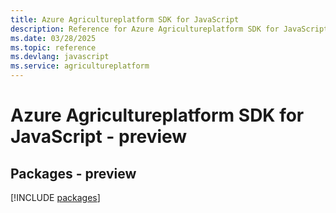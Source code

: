 ```yaml
---
title: Azure Agricultureplatform SDK for JavaScript
description: Reference for Azure Agricultureplatform SDK for JavaScript
ms.date: 03/28/2025
ms.topic: reference
ms.devlang: javascript
ms.service: agricultureplatform
---
```

# Azure Agricultureplatform SDK for JavaScript - preview
## Packages - preview
[!INCLUDE [packages](agricultureplatform-index.md)]
